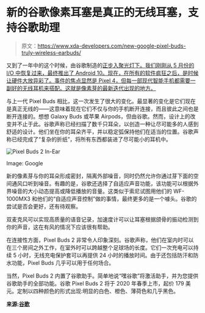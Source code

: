 # 新的谷歌像素耳塞是真正的无线耳塞，支持谷歌助理

> 原文：<https://www.xda-developers.com/new-google-pixel-buds-truly-wireless-earbuds/>

又到了一年中的这个时候，由谷歌制造的[正步入聚光灯下。我们刚刚从 5 月份的 I/O 中恢复过来，最终推出了 Android 10。现在，在所有的软件疯狂之后，是时候让硬件大放异彩了。事件的焦点显然是 Pixel 4，但每一部现代智能手机都需要一副好的无线耳机来搭配。这就是像素芽的最新迭代出现的地方。](https://www.xda-developers.com/tag/made-by-google-2019/)

与上一代 Pixel Buds 相比，这一次发生了很大的变化。最显著的变化是它们现在是真正无线的——这意味着现在它们不仅与你的手机断开连接，而且彼此之间也是断开连接的。想想 Galaxy Buds 或苹果 Airpods，但由谷歌。然而，设计上的改变并不止于此。谷歌声称已经扫描了数千只耳朵，以创造一种让尽可能多的人感到舒适的设计。他们坐在你的耳朵齐平，并以稳定弧保持他们在适当的位置。谷歌声称已经完成了“复杂的折纸”，将所有东西都装进了尽可能小的耳机中。

 <picture>![Pixel Buds 2 In-Ear](img/fc02291126ed4ff5338a56f4b8f6a5db.png)</picture> 

Image: Google

新的像素芽与你的耳朵形成密封，隔离外部噪音，同时仍然允许你通过芽下面的空间通风口听到噪音。有趣的是，谷歌还选择了自适应声音功能，该功能可以根据外界噪音的大小动态提高或降低播放的音量。这类似于索尼试图用他们的 WF-1000MX3 和他们的“自适应声音控制”做的事情，最终更多的是一个噱头。谷歌的尝试是否会更好，还有待观察。

双麦克风可以实现高质量的语音记录，加速度计可以让耳塞根据颌骨的振动检测到你的声音，这在有风的情况下应该很有帮助。

在连接性方面，Pixel Buds 2 非常令人印象深刻。谷歌声称，他们在室内时可以在三个房间之外工作，在室外时可以跨越整个足球场的长度。它们一次充电可以持续 5 小时，无线充电保护套可以再提供 24 小时的播放时间。由于还包括防汗和防水功能，Pixel Buds 几乎可以用于任何场合。

当然，Pixel Buds 2 内置了谷歌助手。简单地说“嘿谷歌”将激活助手，并为您提供谷歌助手的全部功能。谷歌 Pixel Buds 2 将于 2020 年春季上市，起价 179 美元。定制以四种颜色的形式出现:明显的白色、橙色、薄荷色和几乎黑色。

**来源:[谷歌](https://www.blog.google/products/pixel/new-pixel-buds/)**